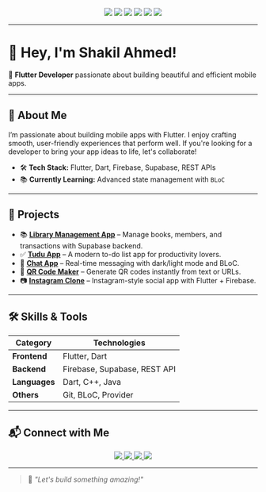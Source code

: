 <!-- Profile Badges -->
<p align="center">
  <img src="https://img.shields.io/badge/FLUTTER-02569B?style=for-the-badge&logo=flutter&logoColor=white"/>
  <img src="https://img.shields.io/badge/DART-0175C2?style=for-the-badge&logo=dart&logoColor=white"/>
  <img src="https://img.shields.io/badge/FIREBASE-FFCA28?style=for-the-badge&logo=firebase&logoColor=white"/>
  <img src="https://img.shields.io/badge/REST%20API-000000?style=for-the-badge&logo=swagger&logoColor=white"/>
  <img src="https://img.shields.io/badge/C++-00599C?style=for-the-badge&logo=c%2B%2B&logoColor=white"/>
  <img src="https://img.shields.io/badge/JAVA-007396?style=for-the-badge&logo=java&logoColor=white"/>
</p>

---

# 👋 Hey, I'm Shakil Ahmed!

🎯 **Flutter Developer** passionate about building beautiful and efficient mobile apps.

---

## 🧠 About Me

I’m passionate about building mobile apps with Flutter. I enjoy crafting smooth, user-friendly experiences that perform well. If you're looking for a developer to bring your app ideas to life, let's collaborate!

- 🛠️ **Tech Stack:** Flutter, Dart, Firebase, Supabase, REST APIs  
- 📚 **Currently Learning:** Advanced state management with `BLoC`  

---

## 🚀 Projects

- 📚 [**Library Management App**](https://github.com/Shakil-ahd/library_management_system-main) – Manage books, members, and transactions with Supabase backend.  
- ✅ [**Tudu App**](https://github.com/Shakil-ahd/Tudu-App) – A modern to-do list app for productivity lovers.  
- 💬 [**Chat App**](https://github.com/Shakil-ahd/chat_app_test) – Real-time messaging with dark/light mode and BLoC.  
- 🔳 [**QR Code Maker**](https://github.com/Shakil-ahd/qr-code-maker) – Generate QR codes instantly from text or URLs.  
- 📷 [**Instagram Clone**](https://github.com/Shakil-ahd/instagram_app) – Instagram-style social app with Flutter + Firebase.  

---

## 🛠 Skills & Tools

| Category       | Technologies |
|----------------|--------------|
| **Frontend**   | Flutter, Dart |
| **Backend**    | Firebase, Supabase, REST API |
| **Languages**  | Dart, C++, Java |
| **Others**     | Git, BLoC, Provider |

---

## 📬 Connect with Me

<p align="center">
  <a href="mailto:shakilahmed.of@gmail.com">
    <img src="https://img.shields.io/badge/Email-D14836?style=for-the-badge&logo=gmail&logoColor=white"/>
  </a>
  <a href="https://www.linkedin.com/in/shakil-ahmed">
    <img src="https://img.shields.io/badge/LinkedIn-0077B5?style=for-the-badge&logo=linkedin&logoColor=white"/>
  </a>
  <a href="https://facebook.com/shakilahmed.of">
    <img src="https://img.shields.io/badge/Facebook-1877F2?style=for-the-badge&logo=facebook&logoColor=white"/>
  </a>
  <a href="https://github.com/Shakil-ahd">
    <img src="https://img.shields.io/badge/GitHub-100000?style=for-the-badge&logo=github&logoColor=white"/>
  </a>
</p>

---

> 🌱 *"Let's build something amazing!"*
